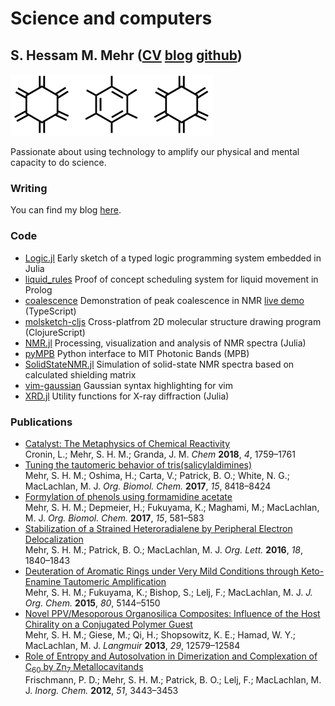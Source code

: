 # Science and computers
## S. Hessam M. Mehr ([CV] [blog] [github])

![](rings.png)

Passionate about using technology to amplify our physical and mental capacity to do science.

### Writing
You can find my blog [here][blog].

### Code
- [Logic.jl] Early sketch of a typed logic programming system embedded in Julia
- [liquid_rules] Proof of concept scheduling system for liquid movement in Prolog
- [coalescence] Demonstration of peak coalescence in NMR [live demo][coalescence live] (TypeScript)
- [molsketch-cljs] Cross-platfrom 2D molecular structure drawing program (ClojureScript)
- [NMR.jl] Processing, visualization and analysis of NMR spectra (Julia)
- [pyMPB] Python interface to MIT Photonic Bands (MPB) 
- [SolidStateNMR.jl] Simulation of solid-state NMR spectra based on calculated shielding matrix
- [vim-gaussian] Gaussian syntax highlighting for vim
- [XRD.jl] Utility functions for X-ray diffraction (Julia)

### Publications
- [Catalyst: The Metaphysics of Chemical Reactivity][10.1016/j.chempr.2018.07.008] <br/> Cronin, L.; Mehr, S. H. M.; Granda, J. M. _Chem_ **2018**, _4_, 1759–1761
- [Tuning the tautomeric behavior of tris(salicylaldimines)][10.1039/C7OB02058A] <br/> Mehr, S. H. M.; Oshima, H.; Carta, V.; Patrick, B. O.; White, N. G.; MacLachlan, M. J. _Org. Biomol. Chem._ **2017**, _15_, 8418–8424
- [Formylation of phenols using formamidine acetate][10.1039/C6OB02727J] <br/> Mehr, S. H. M.; Depmeier, H.; Fukuyama, K.; Maghami, M.; MacLachlan, M. J. _Org. Biomol. Chem._ **2017**, _15_, 581–583
- [Stabilization of a Strained Heteroradialene by Peripheral Electron Delocalization][10.1021/acs.orglett.6b00577] <br/> Mehr, S. H. M.; Patrick, B. O.; MacLachlan, M. J. _Org. Lett._ **2016**, _18_, 1840–1843
- [Deuteration of Aromatic Rings under Very Mild Conditions through Keto-Enamine Tautomeric Amplification][10.1021/acs.joc.5b00539] <br/> Mehr, S. H. M.; Fukuyama, K.; Bishop, S.; Lelj, F.; MacLachlan, M. J. _J. Org. Chem._ **2015**, _80_, 5144–5150
- [Novel PPV/Mesoporous Organosilica Composites: Influence of the Host Chirality on a Conjugated Polymer Guest][10.1021/la4024597] <br/> Mehr, S. H. M.; Giese, M.; Qi, H.; Shopsowitz, K. E.; Hamad, W. Y.; MacLachlan, M. J. _Langmuir_ **2013**, _29_, 12579–12584
- [Role of Entropy and Autosolvation in Dimerization and Complexation of C<sub>60</sub> by Zn<sub>7</sub> Metallocavitands][10.1021/ic202049t] <br/> Frischmann, P. D.; Mehr, S. H. M.; Patrick, B. O.; Lelj, F.; MacLachlan, M. J. _Inorg. Chem._ **2012**, _51_, 3443–3453

[CV]: https://github.com/hessammehr/CV/raw/master/myCV.pdf
[blog]: https://hessammehr.posthaven.com/blog
[10.1016/j.chempr.2018.07.008]: https://dx.doi.org/10.1016/j.chempr.2018.07.008
[10.1039/C7OB02058A]: https://dx.doi.org/10.1039/C7OB02058A
[10.1039/C6OB02727J]: https://dx.doi.org/10.1039/C6OB02727J
[10.1021/acs.orglett.6b00577]: https://dx.doi.org/10.1021/acs.orglett.6b00577
[10.1021/acs.joc.5b00539]: https://dx.doi.org/10.1021/acs.joc.5b00539
[10.1021/la4024597]: https://dx.doi.org/10.1021/la4024597
[10.1021/ic202049t]: https://dx.doi.org/10.1021/ic202049t
[github]: https://github.com/hessammehr
[Logic.jl]: https://github.com/hessammehr/Logic.jl
[liquid_rules]: https://github.com/hessammehr/liquid_rules
[coalescence]: https://github.com/hessammehr/coalescence
[coalescence live]: https://rawgit.com/hessammehr/coalescence/javascript/coalesce.html
[molsketch-cljs]: https://github.com/hessammehr/molsketch-cljs
[NMR.jl]: https://github.com/hessammehr/NMR.jl
[pyMPB]: https://github.com/hessammehr/pyMPB 
[SolidStateNMR.jl]: https://github.com/hessammehr/SolidStateNMR.jl
[vim-gaussian]: https://github.com/hessammehr/vim-gaussian
[XRD.jl]: https://github.com/hessammehr/XRD.jl
